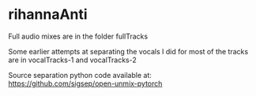 # rihannaAnti

Full audio mixes are in the folder fullTracks

Some earlier attempts at separating the vocals I did for most of the tracks are in vocalTracks-1 and vocalTracks-2

Source separation python code available at: https://github.com/sigsep/open-unmix-pytorch
